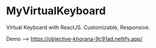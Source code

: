 # MyVirtualKeyboard

Virtual Keyboard with ReactJS. Customizable, Responsive.

Demo -->
https://objective-khorana-9c91ad.netlify.app/
